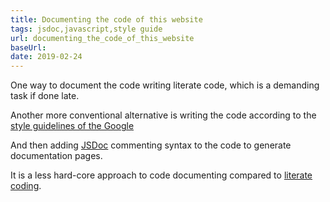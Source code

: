 ```yaml
---
title: Documenting the code of this website
tags: jsdoc,javascript,style guide
url: documenting_the_code_of_this_website
baseUrl: 
date: 2019-02-24
---
```

One way to document the code writing literate code, which is a demanding task if done late.

Another more conventional alternative is writing the code according to the [style guidelines of the Google](https://google.github.io/styleguide/jsguide.html)

And then adding [JSDoc](http://usejsdoc.org/) commenting syntax to the code to generate documentation pages.

It is a less hard-core approach to code documenting compared to [literate coding](https://en.wikipedia.org/wiki/Literate_programming).
